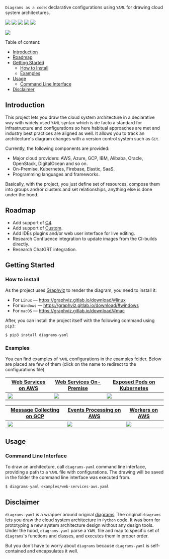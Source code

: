 `Diagrams as a code`: declarative configurations using `YAML` for drawing cloud system architectures.

[![](https://github.com/dmytrostriletskyi/diagrams-yaml/actions/workflows/main.yaml/badge.svg?branch=main)](https://github.com/dmytrostriletskyi/diagrams-yaml/actions/workflows/main.yaml)
[![](https://img.shields.io/github/release/dmytrostriletskyi/diagrams-yaml.svg)](https://github.com/dmytrostriletskyi/diagrams-yaml/releases)
[![](https://img.shields.io/pypi/v/diagrams-yaml.svg)](https://pypi.python.org/pypi/diagrams-yaml)
[![](https://img.shields.io/pypi/l/diagrams-yaml.svg)](https://pypi.python.org/pypi/diagrams-yaml/)
[![](https://img.shields.io/pypi/pyversions/diagrams-yaml.svg)](https://pypi.python.org/pypi/diagrams-yaml/)

![](./assets/configurations-architecture-aligned.png)

Table of content:

* [Introduction](#introduction)
* [Roadmap](#roadmap)
* [Getting Started](#getting-started)
  * [How to Install](#how-to-install)
  * [Examples](#examples)
* [Usage](#usage)
  * [Command Line Interface](#command-line-interface)
* [Disclaimer](#disclaimer)

## Introduction

This project lets you draw the cloud system architecture in a declarative way with widely used `YAML` syntax which is de 
facto a standard for infrastructure and configurations so here habitual approaches are met and industry best practices
are aligned as well. It allows you to track an architecture's diagram changes with a version control system such as 
`Git`.

Currently, the following components are provided:

* Major cloud providers: AWS, Azure, GCP, IBM, Alibaba, Oracle, OpenStack, DigitalOcean and so on.
* On-Premise, Kubernetes, Firebase, Elastic, SaaS.
* Programming languages and frameworks.

Basically, with the project, you just define set of resources, compose them into groups and/or clusters and set 
relationships, anything else is done under the hood.

## Roadmap

* Add support of [C4](https://diagrams.mingrammer.com/docs/nodes/c4).
* Add support of [Custom](https://diagrams.mingrammer.com/docs/nodes/custom).
* Add IDEs plugins and/or web user interface for live editing.
* Research Confluence integration to update images from the CI-builds directly.
* Research ChatGRT integration.

## Getting Started

### How to install

As the project uses [Graphviz](https://www.graphviz.org) to render the diagram, you need to install it:

* For `Linux` — https://graphviz.gitlab.io/download/#linux
* For `Windows` — https://graphviz.gitlab.io/download/#windows
* For `macOS` — https://graphviz.gitlab.io/download/#mac

After, you can install the project itself with the following command using `pip3`:

```bash
$ pip3 install diagrams-yaml
```

### Examples

You can find examples of `YAML` configurations in the [examples](https://github.com/dmytrostriletskyi/diagrams-yaml/tree/main/examples) 
folder. Below are placed are few of them (click on the name to redirect to the configurations file).

| [Web Services on AWS](https://github.com/dmytrostriletskyi/diagrams-yaml/blob/main/examples/web-services-aws.yaml)                | [Web Services On-Premise](https://github.com/dmytrostriletskyi/diagrams-yaml/blob/main/examples/web-services-on-premise.yaml)                | [Exposed Pods on Kubernetes](https://github.com/dmytrostriletskyi/diagrams-yaml/blob/main/examples/exposed-pods-kubernetes.yaml)                |
|-----------------------------------------------------------------------------------------------------------------------------------|----------------------------------------------------------------------------------------------------------------------------------------------|-------------------------------------------------------------------------------------------------------------------------------------------------|
| ![](./assets/web-services-architecture-on-aws.png)                                                                                | ![](./assets/web-services-architecture-on-premise.png)                                                                                       | ![](./assets/exposed-pods-architecture-on-kubernetes.png)                                                                                       |

| [Message Collecting on GCP](https://github.com/dmytrostriletskyi/diagrams-yaml/blob/main/examples/message-collecting-gcp.yaml)    | [Events Processing on AWS](https://github.com/dmytrostriletskyi/diagrams-yaml/blob/main/examples/events-processing-aws.yaml)                 | [Workers on AWS](https://github.com/dmytrostriletskyi/diagrams-yaml/blob/main/examples/workers-aws.yaml)                                        |
| --------------------------------------------------------------------------------------------------------------------------------- | -------------------------------------------------------------------------------------------------------------------------------------------- | ----------------------------------------------------------------------------------------------------------------------------------------------- |
| ![](./assets/message-collecting-architecture-on-gcp.png)                                                                          | ![](./assets/events-processing-on-aws.png)                                                                                                   | ![](./assets/workers-architecture-on-aws.png)                                                                                                   |

## Usage

### Command Line Interface

To draw an architecture, call `diagrams-yaml` command line interface, providing a path to a `YAML` file with 
configurations. The drawing will be saved in the folder the command line interface was executed from.

```bash
$ diagrams-yaml examples/web-services-aws.yaml
```

## Disclaimer

`diagrams-yaml` is a wrapper around original [diagrams](https://github.com/mingrammer/diagrams). The original `diagrams` 
lets you draw the cloud system architecture in `Python` code. It was born for prototyping a new system architecture 
design without any design tools. Under the hood, `diagrams-yaml` parse a `YAML` file and map to specific set of 
`diagrams`'s functions and classes, and executes them in proper order.

But you don't have to worry about `diagrams` because `diagrams-yaml` is self-contained and encapsulates it well. 
